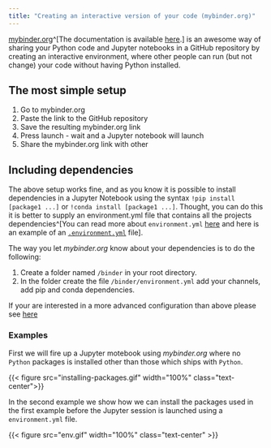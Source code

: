 ```yaml
---
title: "Creating an interactive version of your code (mybinder.org)"
---
```

[mybinder.org](https://mybinder.org/)^[The documentation is available [here](https://mybinder.readthedocs.io/en/latest/index.html).] is an awesome way of sharing your Python code and Jupyter notebooks in a GitHub repository by creating an interactive environment, where other people can run (but not change) your code without having Python installed.

## The most simple setup

1. Go to mybinder.org
2. Paste the link to the GitHub repository
3. Save the resulting mybinder.org link 
4. Press launch - wait and a Jupyter notebook will launch
6. Share the mybinder.org link with other

## Including dependencies

The above setup works fine, and as you know it is possible to install dependencies in a Jupyter Notebook using the syntax `!pip install [package1 ...]` or `!conda install [package1 ...]`. Thought, you can do this it is better to supply an environment.yml file that contains all the projects dependencies^[You can read more about `environment.yml` [here](https://www.earthdatascience.org/workshops/setup-earth-analytics-python/setup-python-anaconda-earth-analytics-environment/#about-the-conda-environment) and here is an example of an [`.environment.yml`](https://github.com/NumEconCopenhagen/lectures-2019/blob/master/binder/environment.yml) file].

The way you let _mybinder.org_ know about your dependencies is to do the following:

1. Create a folder named `/binder` in your root directory. 
2. In the folder create the file `/binder/environment.yml` add your channels, add pip and conda dependencies.

If your are interested in a more advanced configuration than above please see [here](https://mybinder.readthedocs.io/en/latest/config_files.html)

### Examples

First we will fire up a Jupyter motebook using _mybinder.org_ where no `Python` packages is installed other than those which ships with `Python`.

{{< figure src="installing-packages.gif" width="100%" class="text-center">}}

In the second example we show how we can install the packages used in the first example before the Jupyter session is launched using a `environment.yml` file.

{{< figure src="env.gif" width="100%" class="text-center" >}}